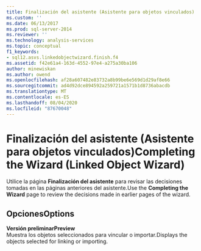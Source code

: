 ```yaml
---
title: Finalización del asistente (Asistente para objetos vinculados) | Microsoft Docs
ms.custom: ''
ms.date: 06/13/2017
ms.prod: sql-server-2014
ms.reviewer: ''
ms.technology: analysis-services
ms.topic: conceptual
f1_keywords:
- sql12.asvs.linkedobjectwizard.finish.f4
ms.assetid: f42e61a4-163d-4552-97e4-a275a30ba106
author: minewiskan
ms.author: owend
ms.openlocfilehash: af28a607482e83732a8b99be6e569d1d29af8e66
ms.sourcegitcommit: ad4d92dce894592a259721a1571b1d8736abacdb
ms.translationtype: MT
ms.contentlocale: es-ES
ms.lasthandoff: 08/04/2020
ms.locfileid: "87670048"
---
```

# <a name="completing-the-wizard-linked-object-wizard"></a><span data-ttu-id="5a621-102">Finalización del asistente (Asistente para objetos vinculados)</span><span class="sxs-lookup"><span data-stu-id="5a621-102">Completing the Wizard (Linked Object Wizard)</span></span>
  <span data-ttu-id="5a621-103">Utilice la página **Finalización del asistente** para revisar las decisiones tomadas en las páginas anteriores del asistente.</span><span class="sxs-lookup"><span data-stu-id="5a621-103">Use the **Completing the Wizard** page to review the decisions made in earlier pages of the wizard.</span></span>  
  
## <a name="options"></a><span data-ttu-id="5a621-104">Opciones</span><span class="sxs-lookup"><span data-stu-id="5a621-104">Options</span></span>  
 <span data-ttu-id="5a621-105">**Versión preliminar**</span><span class="sxs-lookup"><span data-stu-id="5a621-105">**Preview**</span></span>  
 <span data-ttu-id="5a621-106">Muestra los objetos seleccionados para vincular o importar.</span><span class="sxs-lookup"><span data-stu-id="5a621-106">Displays the objects selected for linking or importing.</span></span>  
  
  
